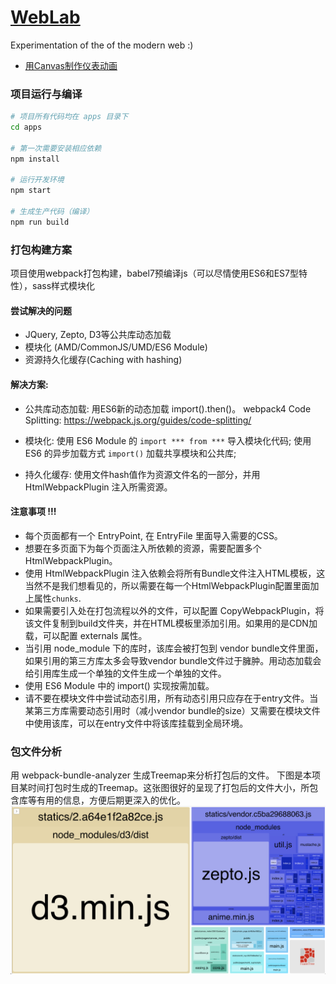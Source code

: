 # [WebLab](https://suxin1.github.io/WebLab/apps/build/)
Experimentation of the of the modern web :)

* [用Canvas制作仪表动画](https://suxin1.github.io/WebLab/apps/build/canvas_meter.html)

### 项目运行与编译
```bash
# 项目所有代码均在 apps 目录下
cd apps

# 第一次需要安装相应依赖
npm install

# 运行开发环境
npm start

# 生成生产代码（编译）
npm run build
```

### 打包构建方案
项目使用webpack打包构建，babel7预编译js（可以尽情使用ES6和ES7型特性），sass样式模块化

#### 尝试解决的问题
 * JQuery, Zepto, D3等公共库动态加载
 * 模块化 (AMD/CommonJS/UMD/ES6 Module)
 * 资源持久化缓存(Caching with hashing)

#### 解决方案:

 * 公共库动态加载: 用ES6新的动态加载 import().then()。
   webpack4 Code Splitting: https://webpack.js.org/guides/code-splitting/

 * 模块化:
  使用 ES6 Module 的 `import *** from ***` 导入模块化代码;
  使用 ES6 的异步加载方式 `import()` 加载共享模块和公共库;

 * 持久化缓存:
   使用文件hash值作为资源文件名的一部分，并用 HtmlWebpackPlugin 注入所需资源。

#### 注意事项 !!!
 * 每个页面都有一个 EntryPoint, 在 EntryFile 里面导入需要的CSS。
 * 想要在多页面下为每个页面注入所依赖的资源，需要配置多个HtmlWebpackPlugin。
 * 使用 HtmlWebpackPlugin 注入依赖会将所有Bundle文件注入HTML模板，这当然不是我们想看见的，所以需要在每一个HtmlWebpackPlugin配置里面加上属性`chunks`.
 * 如果需要引入处在打包流程以外的文件，可以配置 CopyWebpackPlugin，将该文件复制到build文件夹，并在HTML模板里添加引用。如果用的是CDN加载，可以配置 externals 属性。
 * 当引用 node_module 下的库时，该库会被打包到 vendor bundle文件里面，如果引用的第三方库太多会导致vendor bundle文件过于臃肿。用动态加载会给引用库生成一个单独的文件生成一个单独的文件。
 * 使用 ES6 Module 中的 import() 实现按需加载。
 * 请不要在模块文件中尝试动态引用，所有动态引用只应存在于entry文件。当某第三方库需要动态引用时（减小vendor bundle的size）又需要在模块文件中使用该库，可以在entry文件中将该库挂载到全局环境。
 
 
 ### 包文件分析
 用 webpack-bundle-analyzer 生成Treemap来分析打包后的文件。
 下图是本项目某时间打包时生成的Treemap。这张图很好的呈现了打包后的文件大小，所包含库等有用的信息，方便后期更深入的优化。
  ![方块树形图](./resources/bundle_analysis_pic.png)

